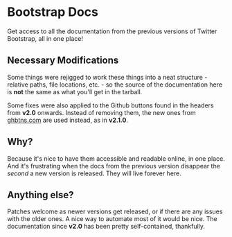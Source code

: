 Bootstrap Docs
==============
Get access to all the documentation from the previous versions of
Twitter Bootstrap, all in one place!

Necessary Modifications
-----------------------
Some things were rejigged to work these things into a neat structure -
relative paths, file locations, etc. - so the source of the
documentation here is **not** the same as what you'll get in the
tarball.

Some fixes were also applied to the Github buttons found in the
headers from **v2.0** onwards. Instead of removing them, the new ones
from [ghbtns.com](http://ghbtns.com) are used instead, as in
**v2.1.0**.

Why?
---
Because it's nice to have them accessible and readable online, in one
place. And it's frustrating when the docs from the previous version 
disappear the *second* a new version is released. They will live forever
here.

Anything else?
--------------
Patches welcome as newer versions get released, or if there are any
issues with the older ones. A nice way to automate most of it would be
nice. The documentation since **v2.0** has been pretty self-contained, thankfully.
